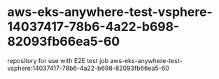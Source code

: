 # aws-eks-anywhere-test-vsphere-14037417-78b6-4a22-b698-82093fb66ea5-60
repository for use with E2E test job aws-eks-anywhere-test-vsphere:14037417-78b6-4a22-b698-82093fb66ea5-60
